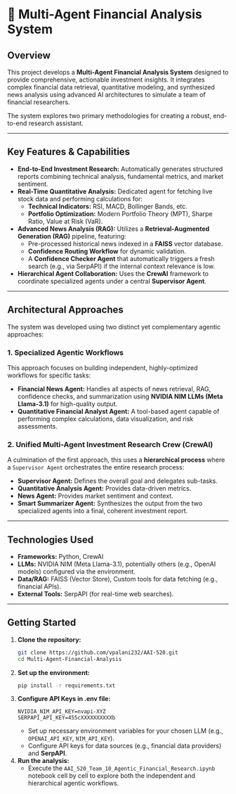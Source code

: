 # 🤖 Multi-Agent Financial Analysis System

## Overview

This project develops a **Multi-Agent Financial Analysis System** designed to provide comprehensive, actionable investment insights. It integrates complex financial data retrieval, quantitative modeling, and synthesized news analysis using advanced AI architectures to simulate a team of financial researchers.

The system explores two primary methodologies for creating a robust, end-to-end research assistant.

---

## Key Features & Capabilities

* **End-to-End Investment Research:** Automatically generates structured reports combining technical analysis, fundamental metrics, and market sentiment.
* **Real-Time Quantitative Analysis:** Dedicated agent for fetching live stock data and performing calculations for:
    * **Technical Indicators:** RSI, MACD, Bollinger Bands, etc.
    * **Portfolio Optimization:** Modern Portfolio Theory (MPT), Sharpe Ratio, Value at Risk (VaR).
* **Advanced News Analysis (RAG):** Utilizes a **Retrieval-Augmented Generation (RAG)** pipeline, featuring:
    * Pre-processed historical news indexed in a **FAISS** vector database.
    * **Confidence Routing Workflow** for dynamic validation.
    * A **Confidence Checker Agent** that automatically triggers a fresh search (e.g., via SerpAPI) if the internal context relevance is low.
* **Hierarchical Agent Collaboration:** Uses the **CrewAI** framework to coordinate specialized agents under a central **Supervisor Agent**.

---

## Architectural Approaches

The system was developed using two distinct yet complementary agentic approaches:

### 1. Specialized Agentic Workflows
This approach focuses on building independent, highly-optimized workflows for specific tasks:
* **Financial News Agent:** Handles all aspects of news retrieval, RAG, confidence checks, and summarization using **NVIDIA NIM LLMs (Meta Llama-3.1)** for high-quality output.
* **Quantitative Financial Analyst Agent:** A tool-based agent capable of performing complex calculations, data visualization, and risk assessments.

### 2. Unified Multi-Agent Investment Research Crew (CrewAI)
A culmination of the first approach, this uses a **hierarchical process** where a `Supervisor Agent` orchestrates the entire research process:
* **Supervisor Agent:** Defines the overall goal and delegates sub-tasks.
* **Quantitative Analysis Agent:** Provides data-driven metrics.
* **News Agent:** Provides market sentiment and context.
* **Smart Summarizer Agent:** Synthesizes the output from the two specialized agents into a final, coherent investment report.

---

## Technologies Used

* **Frameworks:** Python, CrewAI
* **LLMs:** NVIDIA NIM (Meta Llama-3.1), potentially others (e.g., OpenAI models) configured via the environment.
* **Data/RAG:** FAISS (Vector Store), Custom tools for data fetching (e.g., financial APIs).
* **External Tools:** SerpAPI (for real-time web searches).

---

## Getting Started

1.  **Clone the repository:**
    ```bash
    git clone https://github.com/vpalani232/AAI-520.git
    cd Multi-Agent-Financial-Analysis
    ```
2.  **Set up the environment:**
    ```bash
    pip install -r requirements.txt
    ```
3.  **Configure API Keys in .env file:**
    ```
    NVIDIA_NIM_API_KEY=nvapi-XYZ
    SERPAPI_API_KEY=455cXXXXXXXXXXb
    ```
    * Set up necessary environment variables for your chosen LLM (e.g., `OPENAI_API_KEY`, `NIM_API_KEY`).
    * Configure API keys for data sources (e.g., financial data providers) and **SerpAPI**.
4.  **Run the analysis:**
    * Execute the `AAI_520_Team_10_Agentic_Financial_Research.ipynb` notebook cell by cell to explore both the independent and hierarchical agentic workflows.
